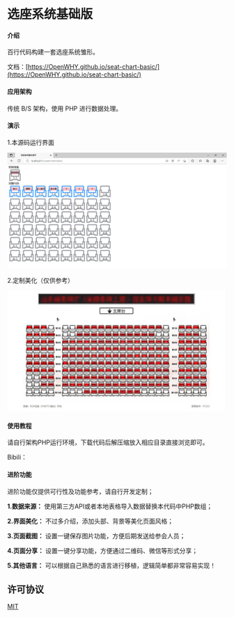 # 选座系统基础版

#### 介绍

百行代码构建一套选座系统雏形。

文档：[https://OpenWHY.github.io/seat-chart-basic/](https://OpenWHY.github.io/seat-chart-basic/)

#### 应用架构

传统 B/S 架构，使用 PHP 进行数据处理。

#### 演示

1.本源码运行界面

![本源码运行界面](demo1.jpg)


2.定制美化（仅供参考）

![定制美化](demo2.jpg)


#### 使用教程

请自行架构PHP运行环境，下载代码后解压缩放入相应目录直接浏览即可。

Bibili：

#### 进阶功能

进阶功能仅提供可行性及功能参考，请自行开发定制；

**1.数据来源：** 使用第三方API或者本地表格导入数据替换本代码中PHP数组；

**2.界面美化：** 不过多介绍，添加头部、背景等美化页面风格；

**3.页面截图：** 设置一键保存图片功能，方便后期发送给参会人员；

**4.页面分享：** 设置一键分享功能，方便通过二维码、微信等形式分享；
 
**5.其他语言：** 可以根据自己熟悉的语言进行移植，逻辑简单都非常容易实现！

## 许可协议

[MIT](https://github.com/OpenWHY/seat-chart-basic/blob/main/LICENSE)
